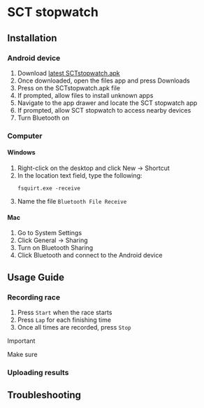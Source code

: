 # SCT stopwatch

## Installation

### Android device

1. Download [latest SCTstopwatch.apk](https://github.com/JoshuaPrstec/SCTstopwatch_1/releases/latest)
2. Once downloaded, open the files app and press Downloads
3. Press on the SCTstopwatch.apk file
4. If prompted, allow files to install unknown apps
5. Navigate to the app drawer and locate the SCT stopwatch app
6. If prompted, allow SCT stopwatch to access nearby devices
7. Turn Bluetooth on

### Computer

#### Windows

1. Right-click on the desktop and click New -> Shortcut
2. In the location text field, type the following:
   ```shell
   fsquirt.exe -receive
   ```
3. Name the file ```Bluetooth File Receive```

#### Mac

1. Go to System Settings
2. Click General -> Sharing
3. Turn on Bluetooth Sharing
4. Click Bluetooth and connect to the Android device

## Usage Guide

### Recording race

1. Press ```Start``` when the race starts
2. Press ```Lap``` for each finishing time
3. Once all times are recorded, press ```Stop```
>[!IMPORTANT]
>Make sure

### Uploading results

## Troubleshooting
